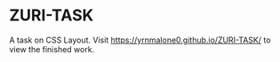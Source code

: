 # ZURI-TASK
A task on CSS Layout.
Visit https://yrnmalone0.github.io/ZURI-TASK/ to view the finished work.
